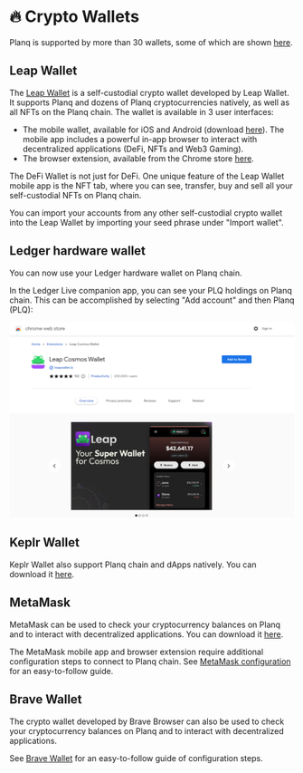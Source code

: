 # 🔥 Crypto Wallets

Planq is supported by more than 30 wallets, some of which are shown [here](https://planq.network/ecosystem).&#x20;

## Leap Wallet

The [Leap Wallet](https://www.leapwallet.io/download) is a self-custodial crypto wallet developed by Leap Wallet. It supports Planq and dozens of Planq cryptocurrencies natively, as well as all NFTs on the Planq chain. The wallet is available in 3 user interfaces:

* The mobile wallet, available for iOS and Android (download [here](https://www.leapwallet.io/download)). The mobile app includes a powerful in-app browser to interact with decentralized applications (DeFi, NFTs and Web3 Gaming).
* The browser extension, available from the Chrome store [here](https://chrome.google.com/webstore/detail/leap-cosmos-wallet/fcfcfllfndlomdhbehjjcoimbgofdncg/).

The DeFi Wallet is not just for DeFi. One unique feature of the Leap Wallet mobile app is the NFT tab, where you can see, transfer, buy and sell all your self-custodial NFTs on Planq chain.

You can import your accounts from any other self-custodial crypto wallet into the Leap Wallet by importing your seed phrase under "Import wallet".

## Ledger hardware wallet

You can now use your Ledger hardware wallet on Planq chain.

In the Ledger Live companion app, you can see your PLQ holdings on Planq chain. This can be accomplished by selecting "Add account" and then Planq (PLQ):

![](../.gitbook/assets/image.png)

## Keplr Wallet

Keplr Wallet also support Planq chain and dApps natively. You can download it [here](https://www.keplr.app/download).

## MetaMask

MetaMask can be used to check your cryptocurrency balances on Planq and to interact with decentralized applications. You can download it [here](https://metamask.io/).

The MetaMask mobile app and browser extension require additional configuration steps to connect to Planq chain. See [MetaMask configuration](metamask.md) for an easy-to-follow guide.

## Brave Wallet

The crypto wallet developed by Brave Browser can also be used to check your cryptocurrency balances on Planq and to interact with decentralized applications.

See [Brave Wallet](brave-wallet.md) for an easy-to-follow guide of configuration steps.


